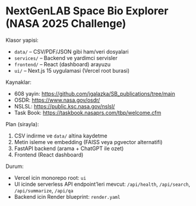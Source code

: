 # NextGenLAB Space Bio Explorer (NASA 2025 Challenge)

Klasor yapisi:

- `data/` – CSV/PDF/JSON gibi ham/veri dosyalari
- `services/` – Backend ve yardimci servisler
- `frontend/` – React (dashboard) arayuzu
- `ui/` – Next.js 15 uygulamasi (Vercel root burasi)

Kaynaklar:
- 608 yayin: https://github.com/jgalazka/SB_publications/tree/main
- OSDR: https://www.nasa.gov/osdr/
- NSLSL: https://public.ksc.nasa.gov/nslsl/
- Task Book: https://taskbook.nasaprs.com/tbp/welcome.cfm

Plan (sirayla):
1) CSV indirme ve `data/` altina kaydetme
2) Metin isleme ve embedding (FAISS veya pgvector alternatifi)
3) FastAPI backend (arama + ChatGPT ile ozet)
4) Frontend (React dashboard)

Durum:
- Vercel icin monorepo root: `ui`
- UI icinde serverless API endpoint’leri mevcut: `/api/health`, `/api/search`, `/api/summarize`, `/api/qa`
- Backend icin Render blueprint: `render.yaml`
